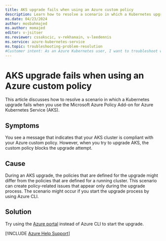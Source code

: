 ```yaml
---
title: AKS upgrade fails when using an Azure custom policy
description: Learn how to resolve a scenario in which a Kubernetes upgrade fails when you use the Azure Policy Add-on for Azure Kubernetes Service (AKS).
ms.date: 04/23/2024
author: mosbahmajed
ms.author: momajed
editor: v-jsitser
ms.reviewer: cssakscic, v-rekhanain, v-leedennis
ms.service: azure-kubernetes-service
ms.topic: troubleshooting-problem-resolution
#Customer intent: As an Azure Kubernetes user, I want to troubleshoot why a Kubernetes upgrade fails when I'm using an Azure custom policy so that I can use the Azure Policy Add-on for an upgraded Azure Kubernetes Service cluster successfully.
---
```

# AKS upgrade fails when using an Azure custom policy

This article discusses how to resolve a scenario in which a Kubernetes upgrade fails when you use the Microsoft Azure Policy Add-on for Azure Kubernetes Service (AKS).

## Symptoms

You see a message that indicates that your AKS cluster is compliant with your Azure custom policy. However, when you try to upgrade AKS, the custom policy blocks the upgrade attempt.

## Cause

During an AKS upgrade, the policies that are defined for the upgrade might differ from the policies that are defined for a running cluster. This scenario can create policy-related issues that appear only during the upgrade process. The scenario might occur if you start the upgrade process by using Azure CLI.

## Solution

Try using the [Azure portal](https://portal.azure.com) instead of Azure CLI to start the upgrade.

[!INCLUDE [Azure Help Support](../../../includes/azure-help-support.md)]
